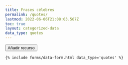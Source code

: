```yaml
---
title: Frases célebres
permalink: /quotes/
lastmod: 2022-06-06T21:08:03.567Z
toc: true
layout: categorized-data
data_type: quotes
---
```


<div>
    <span class="d-inline">
        <button class="btn btn-sm btn-primary" id="new-item" style="">
            <i class="fas fa-fw fa-plus"></i> Añadir recurso
        </button>
    </span>

    {% include forms/data-form.html data_type='quotes' %} 
</div>